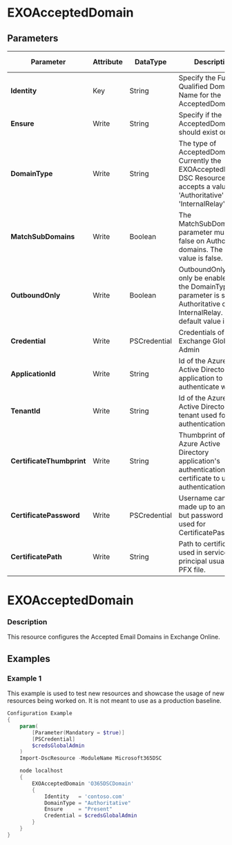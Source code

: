 ﻿# EXOAcceptedDomain

## Parameters

| Parameter | Attribute | DataType | Description | Allowed Values |
| --- | --- | --- | --- | --- |
| **Identity** | Key | String | Specify the Fully Qualified Domain Name for the AcceptedDomain. ||
| **Ensure** | Write | String | Specify if the AcceptedDomain should exist or not. |Present, Absent|
| **DomainType** | Write | String | The type of AcceptedDomain.  Currently the EXOAcceptedDomain DSC Resource accepts a value of 'Authoritative' and 'InternalRelay'. |Authoritative, InternalRelay|
| **MatchSubDomains** | Write | Boolean | The MatchSubDomains parameter must be false on Authoritative domains. The default value is false. ||
| **OutboundOnly** | Write | Boolean | OutboundOnly can only be enabled if the DomainType parameter is set to Authoritative or InternalRelay. The default value is false. ||
| **Credential** | Write | PSCredential | Credentials of the Exchange Global Admin ||
| **ApplicationId** | Write | String | Id of the Azure Active Directory application to authenticate with. ||
| **TenantId** | Write | String | Id of the Azure Active Directory tenant used for authentication. ||
| **CertificateThumbprint** | Write | String | Thumbprint of the Azure Active Directory application's authentication certificate to use for authentication. ||
| **CertificatePassword** | Write | PSCredential | Username can be made up to anything but password will be used for CertificatePassword ||
| **CertificatePath** | Write | String | Path to certificate used in service principal usually a PFX file. ||

# EXOAcceptedDomain

### Description

This resource configures the Accepted Email Domains in Exchange Online.

## Examples

### Example 1

This example is used to test new resources and showcase the usage of new resources being worked on.
It is not meant to use as a production baseline.

```powershell
Configuration Example
{
    param(
        [Parameter(Mandatory = $true)]
        [PSCredential]
        $credsGlobalAdmin
    )
    Import-DscResource -ModuleName Microsoft365DSC

    node localhost
    {
        EXOAcceptedDomain 'O365DSCDomain'
        {
            Identity   = 'contoso.com'
            DomainType = "Authoritative"
            Ensure     = "Present"
            Credential = $credsGlobalAdmin
        }
    }
}
```

